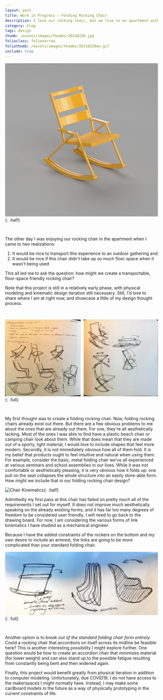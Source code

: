 ```yaml
---
layout: post
title: Work in Progress – Folding Rocking Chair
description: I love our rocking chair, but we live in an apartment with limited space. How might I make the rocking chair more floor-space friendly?
category: blog
tags: design
thumb: /assets/images/thumbs/20210220.jpg
folioclass: folionarrow
foliothumb: /assets/images/thumbs/20210220an.gif
include: true
---
```


![Rocking Chair Render](/assets/images/thumbs/20210220.jpg){: .half}

&nbsp;

The other day I was enjoying our rocking chair in the apartment when I came to two realizations:

1. It would be nice to transport this experience to an outdoor gathering and
2. It would be nice if this chair didn't take up so much floor space when it wasn't being used

This all led me to ask the question: how might we create a transportable, floor-space friendly rocking chair?

Note that this project is still in a relatively early phase, with physical modeling and kinematic design iteration still necessary. Still, I'd love to share where I am at right now, and showcase a little of my design thought process.

&nbsp;

![Rocking Chair Ideation](/assets/images/rockingchair_collage.png){: .full}

&nbsp;

My first thought was to create a folding rocking chair. Now, folding rocking chairs already exist out there. But there are a few obvious problems to me about the ones that are already out there. For one, they're all aesthetically lacking. Most of the ones I was able to find have a plastic beach chair or camping chair look about them. While that does mean that they are made out of a sporty, light material, I would love to include shapes that feel more modern. Secondly, it is not immediately obvious how all of them fold. It is my belief that products ought to feel intuitive and natural when using them. For example, consider the basic, metal folding chair we've all experienced at various seminars and school assemblies in our lives. While it was not comfortable or aesthetically pleasing, it is very obvious how it folds up: one pull on the seat collapses the whole structure into an easily store-able form. How might we include that in our folding rocking chair design?

![Chair Kinematics](/assets/images/thumbs/20210220an.gif){: .half}

Admittedly my first pass at this chair has failed on pretty much all of the requirements I set out for myself. It does not improve much aesthetically speaking on the already existing forms, and it has far too many degrees of freedom to be considered user friendly. I will need to go back to the drawing board. For now, I am considering the various forms of link kinematics I have studied as a mechanical engineer.

Because I have the added constraints of the rockers on the bottom and my own desire to include an armrest, the links are going to be more complicated than your standard folding chair.

![More Ideas](/assets/images/rockingchair_more.jpeg){: .full}

&nbsp;

Another option is to _break out of the standard folding chair form entirely_. Could a rocking chair that accordions on itself across its midline be feasible here? This is another interesting possibility I might explore further. One question would be how to create an accordion chair that minimizes material (for lower weight) and can also stand up to the possible fatigue resulting from constantly being bent and then widened again.

Finally, this project would benefit greatly from physical iteration in addition to computer modeling. Unfortunately, due COVID19, I do not have access to the makerspaces I might normally have. Instead, I may make some cardboard models in the future as a way of physically prototyping in the current constraints of life.
